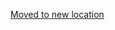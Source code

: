 [Moved to new location](https://github.com/DataTalksClub/machine-learning-zoomcamp/blob/master/01-intro/10-summary.md)